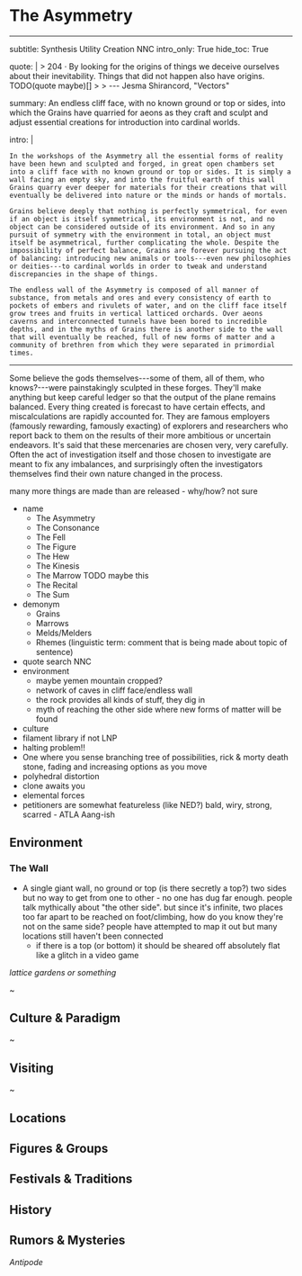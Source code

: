# The Asymmetry

---
subtitle: Synthesis Utility Creation NNC
intro_only: True
hide_toc: True
<!-- post_intro_only: MEDIA("David Hellman - Braid background.jpg") -->

quote: |
    > 204 &middot; By looking for the origins of things we deceive ourselves about their inevitability. Things that did not happen also have origins. TODO(quote maybe)[]
    >
    > <span class="attribution">--- Jesma Shirancord, "Vectors" <!-- James Richardson --></span>

summary: An endless cliff face, with no known ground or top or sides, into which the Grains have quarried for aeons as they craft and sculpt and adjust essential creations for introduction into cardinal worlds.

intro: |

    In the workshops of the Asymmetry all the essential forms of reality have been hewn and sculpted and forged, in great open chambers set into a cliff face with no known ground or top or sides. It is simply a wall facing an empty sky, and into the fruitful earth of this wall Grains quarry ever deeper for materials for their creations that will eventually be delivered into nature or the minds or hands of mortals.

    Grains believe deeply that nothing is perfectly symmetrical, for even if an object is itself symmetrical, its environment is not, and no object can be considered outside of its environment. And so in any pursuit of symmetry with the environment in total, an object must itself be asymmetrical, further complicating the whole. Despite the impossibility of perfect balance, Grains are forever pursuing the act of balancing: introducing new animals or tools---even new philosophies or deities---to cardinal worlds in order to tweak and understand discrepancies in the shape of things.

    The endless wall of the Asymmetry is composed of all manner of substance, from metals and ores and every consistency of earth to pockets of embers and rivulets of water, and on the cliff face itself grow trees and fruits in vertical latticed orchards. Over aeons caverns and interconnected tunnels have been bored to incredible depths, and in the myths of Grains there is another side to the wall that will eventually be reached, full of new forms of matter and a community of brethren from which they were separated in primordial times.
---

<!--
what's the point?

-
-->

Some believe the gods themselves---some of them, all of them, who knows?---were painstakingly sculpted in these forges. They'll make anything but keep careful ledger so that the output of the plane remains balanced. Every thing created is forecast to have certain effects, and miscalculations are rapidly accounted for. They are famous employers (famously rewarding, famously exacting) of explorers and researchers who report back to them on the results of their more ambitious or uncertain endeavors. It's said that these mercenaries are chosen very, very carefully. Often the act of investigation itself and those chosen to investigate are meant to fix any imbalances, and surprisingly often the investigators themselves find their own nature changed in the process.

many more things are made than are released - why/how? not sure

- name
    + The Asymmetry
    + The Consonance
    + The Fell
    + The Figure
    + The Hew
    + The Kinesis
    + The Marrow TODO maybe this
    + The Recital
    + The Sum
- demonym
    + Grains
    + Marrows
    + Melds/Melders
    + Rhemes (linguistic term: comment that is being made about topic of sentence)
- quote search NNC
- environment
    + maybe yemen mountain cropped?
    + network of caves in cliff face/endless wall
    + the rock provides all kinds of stuff, they dig in
    + myth of reaching the other side where new forms of matter will be found
- culture
- filament library if not LNP
- halting problem!!
- One where you sense branching tree of possibilities, rick & morty death stone, fading and increasing options as you move
- polyhedral distortion
- clone awaits you
- elemental forces
- petitioners are somewhat featureless (like NED?) bald, wiry, strong, scarred - ATLA Aang-ish

## Environment

### The Wall

- A single giant wall, no ground or top (is there secretly a top?) two sides but no way to get from one to other - no one has dug far enough. people talk mythically about "the other side". but since it's infinite, two places too far apart to be reached on foot/climbing, how do you know they're not on the same side? people have attempted to map it out but many locations still haven't been connected
    - if there is a top (or bottom) it should be sheared off absolutely flat like a glitch in a video game

*lattice gardens or something*

~

## Culture & Paradigm

~

## Visiting

~

## Locations

## Figures & Groups

## Festivals & Traditions

## History

## Rumors & Mysteries

*Antipode*